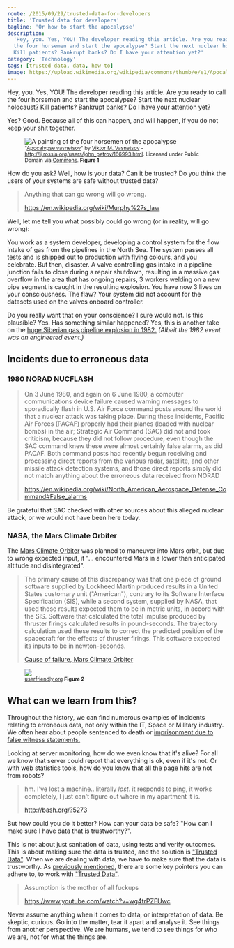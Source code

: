 ```yaml
---
route: /2015/09/29/trusted-data-for-developers
title: 'Trusted data for developers'
tagline: 'Or how to start the apocalypse'
description:
  'Hey, you. Yes, YOU! The developer reading this article. Are you ready to call
  the four horsemen and start the apocalypse? Start the next nuclear holocaust?
  Kill patients? Bankrupt banks? Do I have your attention yet?'
category: 'Technology'
tags: [trusted-data, data, how-to]
image: https://upload.wikimedia.org/wikipedia/commons/thumb/e/e1/Apocalypse_vasnetsov.jpg/640px-Apocalypse_vasnetsov.jpg
---
```


<p class="ph lead">
Hey, you. Yes, YOU! The developer reading this article. Are you ready to call
the four horsemen and start the apocalypse? Start the next nuclear holocaust?
Kill patients? Bankrupt banks? Do I have your attention yet?
</p>
<p class="ph lead">
Yes? Good. Because all of this can happen, and will happen, if you do not keep
your shit together.
</p>

<figure class="ph">
  <img title="The four horsemen of the apocalypse" alt="A painting of the four horsemen of the apocalypse" src="https://upload.wikimedia.org/wikipedia/commons/thumb/e/e1/Apocalypse_vasnetsov.jpg/640px-Apocalypse_vasnetsov.jpg" class="img-thumbnail img-responsive img-rounded"/>
  <figcaption class="ph">
    <small class="ph">
      "<a class="ph" target="_blank" rel="noopener noreferrer" href="https://commons.wikimedia.org/wiki/File:Apocalypse_vasnetsov.jpg#/media/File:Apocalypse_vasnetsov.jpg">Apocalypse vasnetsov</a>" by <a class="ph" href="//en.wikipedia.org/wiki/Viktor_Vasnetsov" class="extiw" title="en:Viktor Vasnetsov">Viktor M. Vasnetsov</a> - <a rel="nofollow" class="ph external free" href="http://lj.rossia.org/users/john_petrov/166993.html">http://lj.rossia.org/users/john_petrov/166993.html</a>. Licensed under Public Domain via <a class="ph" target="_blank" rel="noopener noreferrer" href="https://commons.wikimedia.org/wiki/">Commons</a>. <strong class="ph">Figure 1</strong>
    </small>
  </figcaption>
</figure>

How do you ask? Well, how is your data? Can it be trusted? Do you think the
users of your systems are safe without trusted data?

> Anything that can go wrong will go wrong.
>
> <a class="ph" target="_blank" rel="noopener noreferrer" href="https://en.wikipedia.org/wiki/Murphy%27s_law">https://en.wikipedia.org/wiki/Murphy%27s_law</a>

Well, let me tell you what possibly could go wrong (or in reality, will go
wrong):

You work as a system developer, developing a control system for the flow intake
of gas from the pipelines in the North Sea. The system passes all tests and is
shipped out to production with flying colours, and you celebrate. But then,
disaster. A valve controlling gas intake in a pipeline junction fails to close
during a repair shutdown, resulting in a massive gas overflow in the area that
has ongoing repairs, 3 workers welding on a new pipe segment is caught in the
resulting explosion. You have now 3 lives on your consciousness. The flaw? Your
system did not account for the datasets used on the valves onboard controller.

Do you really want that on your conscience? I sure would not. Is this plausible?
Yes. Has something similar happened? Yes, this is another take on the
<a class="ph" target="_blank" rel="noopener noreferrer" href="http://www.msnbc.msn.com/id/4394002">huge
Siberian gas pipeline explosion in 1982.</a> _(Albeit the 1982 event was an
engineered event.)_

## Incidents due to erroneous data

### 1980 NORAD NUCFLASH

> On 3 June 1980, and again on 6 June 1980, a computer communications device
> failure caused warning messages to sporadically flash in U.S. Air Force
> command posts around the world that a nuclear attack was taking place. During
> these incidents, Pacific Air Forces (PACAF) properly had their planes (loaded
> with nuclear bombs) in the air; Strategic Air Command (SAC) did not and took
> criticism, because they did not follow procedure, even though the SAC command
> knew these were almost certainly false alarms, as did PACAF. Both command
> posts had recently begun receiving and processing direct reports from the
> various radar, satellite, and other missile attack detection systems, and
> those direct reports simply did not match anything about the erroneous data
> received from NORAD
>
> <a class="ph" target="_blank" rel="noopener noreferrer" href="https://en.wikipedia.org/wiki/North_American_Aerospace_Defense_Command#False_alarms">https://en.wikipedia.org/wiki/North_American_Aerospace_Defense_Command#False_alarms</a>

Be grateful that SAC checked with other sources about this alleged nuclear
attack, or we would not have been here today.

### NASA, the Mars Climate Orbiter

The
<a class="ph" target="_blank" rel="noopener noreferrer" href="https://en.wikipedia.org/wiki/Mars_Climate_Orbiter">Mars
Climate Orbiter</a> was planned to maneuver into Mars orbit, but due to wrong
expected input, it "... encountered Mars in a lower than anticipated altitude
and disintegrated".

> The primary cause of this discrepancy was that one piece of ground software
> supplied by Lockheed Martin produced results in a United States customary unit
> ("American"), contrary to its Software Interface Specification (SIS), while a
> second system, supplied by NASA, that used those results expected them to be
> in metric units, in accord with the SIS. Software that calculated the total
> impulse produced by thruster firings calculated results in pound-seconds. The
> trajectory calculation used these results to correct the predicted position of
> the spacecraft for the effects of thruster firings. This software expected its
> inputs to be in newton-seconds.
>
> <a class="ph" target="_blank" rel="noopener noreferrer" href="https://en.wikipedia.org/wiki/Mars_Climate_Orbiter#Cause_of_failure">Cause
> of failure, Mars Climate Orbiter</a>

<figure class="ph">
  <img src="http://www.userfriendly.org/cartoons/archives/08aug/uf011824.gif" class="img-rounded img-thumbnail img-responsive"/>
  <figcaption class="ph">
    <small class="ph">
      <a class="ph" target="_blank" rel="noopener noreferrer" href="http://ars.userfriendly.org/cartoons/?id=20080824">userfriendly.org</a> <strong class="ph">Figure 2</strong>
      </small>
  </figcaption>
</figure>

## What can we learn from this?

Throughout the history, we can find numerous examples of incidents relating to
erroneous data, not only within the IT, Space or Military industry. We often
hear about people sentenced to death or
<a class="ph" target="_blank" rel="noopener noreferrer" href="http://usnews.nbcnews.com/_news/2012/05/21/11756575-researchers-more-than-2000-false-convictions-in-past-23-years?lite">imprisonment
due to false witness statements.</a>

Looking at server monitoring, how do we even know that it's alive? For all we
know that server could report that everything is ok, even if it's not. Or with
web statistics tools, how do you know that all the page hits are not from
robots?

> hm. I've lost a machine.. literally _lost_. it responds to ping, it works
> completely, I just can't figure out where in my apartment it is.
>
> <a class="ph" target="_blank" rel="noopener noreferrer" href="http://bash.org/?5273">http://bash.org/?5273</a>

But how could you do it better? How can your data be safe? "How can I make sure
I have data that is trustworthy?".

This is not about just sanitation of data, using tests and verify outcomes. This
is about making sure the data is trusted, and the solution is
<a class="ph" href="/2015/09/09/trusted-data/">"Trusted Data"</a>. When we are
dealing with data, we have to make sure that the data is trustworthy. As
<a class="ph" href="/2015/09/14/how-to-work-with-trusted-data/">previously
mentioned</a>, there are some key pointers you can adhere to, to work with
<a class="ph" href="/2015/09/09/trusted-data/">"Trusted Data"</a>.

> Assumption is the mother of all fuckups
>
> <a class="ph" target="_blank" rel="noopener noreferrer" href="https://www.youtube.com/watch?v=wg4trPZFUwc">https://www.youtube.com/watch?v=wg4trPZFUwc</a>

Never assume anything when it comes to data, or interpretation of data. Be
skeptic, curious. Go into the matter, tear it apart and analyse it. See things
from another perspective. We are humans, we tend to see things for who we are,
not for what the things are.
